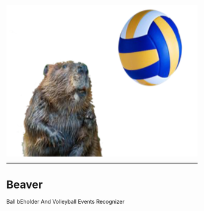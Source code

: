 <div align="center">
	<a href="#"> <img width="600px" height="400px" src="img/beaver2.png"></a>
</div>

----------------------------------------------------------------


# Beaver
Ball bEholder And Volleyball Events Recognizer
